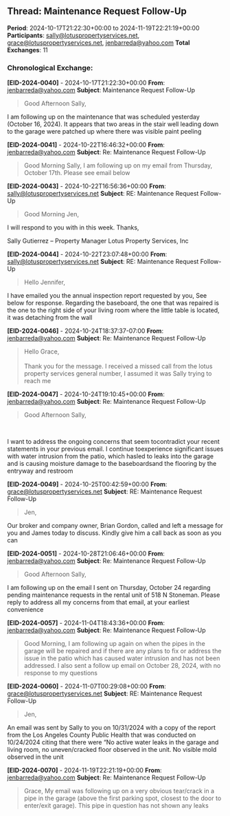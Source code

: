 ## Thread: Maintenance Request Follow-Up
**Period**: 2024-10-17T21:22:30+00:00 to 2024-11-19T22:21:19+00:00
**Participants**: sally@lotuspropertyservices.net, grace@lotuspropertyservices.net, jenbarreda@yahoo.com
**Total Exchanges**: 11

### Chronological Exchange:

**[EID-2024-0040]** - 2024-10-17T21:22:30+00:00
**From**: jenbarreda@yahoo.com
**Subject**: Maintenance Request Follow-Up
> Good Afternoon Sally,



I am following up on the maintenance that was scheduled yesterday (October 16, 2024). It appears that two areas in the stair well leading down to the garage were patched up where there was visible paint peeling

**[EID-2024-0041]** - 2024-10-22T16:46:32+00:00
**From**: jenbarreda@yahoo.com
**Subject**: Re: Maintenance Request Follow-Up
> Good Morning Sally,
I am following up on my email from Thursday, October 17th. Please see email below

**[EID-2024-0043]** - 2024-10-22T16:56:36+00:00
**From**: sally@lotuspropertyservices.net
**Subject**: RE: Maintenance Request Follow-Up
> Good Morning Jen,


I will respond to you with in this week. Thanks,

Sally Gutierrez – Property Manager
Lotus Property Services, Inc

**[EID-2024-0044]** - 2024-10-22T23:07:48+00:00
**From**: sally@lotuspropertyservices.net
**Subject**: RE: Maintenance Request Follow-Up
> Hello Jennifer,


I have emailed you the annual inspection report requested by you,  See below for response. Regarding the baseboard, the one that was repaired is the one to the right side of your living room where the little table is located, it was detaching from the wall

**[EID-2024-0046]** - 2024-10-24T18:37:37-07:00
**From**: jenbarreda@yahoo.com
**Subject**: Re: Maintenance Request Follow-Up
> <html><head><meta http-equiv="content-type" content="text/html; charset=utf-8"></head><body dir="auto"><div dir="ltr"></div><div dir="ltr">Hello Grace,</div><div dir="ltr"><br></div><div dir="ltr">Thank you for the message. I received a missed call from the lotus property services general number, I assumed it was Sally trying to reach me

**[EID-2024-0047]** - 2024-10-24T19:10:45+00:00
**From**: jenbarreda@yahoo.com
**Subject**: Re: Maintenance Request Follow-Up
> Good Afternoon Sally,

 

I want to address the ongoing concerns that seem tocontradict your recent statements in your previous email. I continue toexperience significant issues with water intrusion from the patio, which hasled to leaks into the garage and is causing moisture damage to the baseboardsand the flooring by the entryway and restroom

**[EID-2024-0049]** - 2024-10-25T00:42:59+00:00
**From**: grace@lotuspropertyservices.net
**Subject**: RE: Maintenance Request Follow-Up
> Jen,

Our broker and company owner, Brian Gordon, called and left a message for you and James today to discuss. Kindly give him a call back as soon as you can

**[EID-2024-0051]** - 2024-10-28T21:06:46+00:00
**From**: jenbarreda@yahoo.com
**Subject**: Re: Maintenance Request Follow-Up
> Good Afternoon Sally,

I am following up on the email I sent on Thursday, October 24 regarding pending maintenance requests in the rental unit of 518 N Stoneman. Please reply to address all my concerns from that email, at your earliest convenience

**[EID-2024-0057]** - 2024-11-04T18:43:36+00:00
**From**: jenbarreda@yahoo.com
**Subject**: Re: Maintenance Request Follow-Up
> Good Morning,
I am following up again on when the pipes in the garage will be repaired and if there are any plans to fix or address the issue in the patio which has caused water intrusion and has not been addressed. I also sent a follow up email on October 28, 2024, with no response to my questions

**[EID-2024-0060]** - 2024-11-07T00:29:08+00:00
**From**: grace@lotuspropertyservices.net
**Subject**: RE: Maintenance Request Follow-Up
> Jen,

An email was sent by Sally to you on 10/31/2024 with a copy of the report from the Los Angeles County Public Health that was conducted on 10/24/2024 citing that there were “No active water leaks in the garage and living room, no uneven/cracked floor observed in the unit. No visible mold observed in the unit

**[EID-2024-0070]** - 2024-11-19T22:21:19+00:00
**From**: jenbarreda@yahoo.com
**Subject**: Re: Maintenance Request Follow-Up
> Grace,
My email was following up on a very obvious tear/crack in a pipe in the garage (above the first parking spot, closest to the door to enter/exit garage). This pipe in question has not shown any leaks
